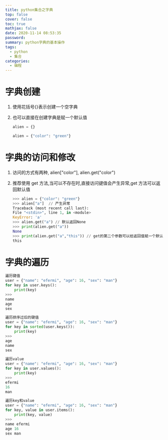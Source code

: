 ```yaml
---
title: python集合之字典
top: false
cover: false
toc: true
mathjax: false
date: 2020-11-14 08:53:35
password:
summary: python字典的基本操作
tags:
  - python
  - 集合
categories:
  - 编程
---
```


# 字典创建

1. 使用花括号{}表示创建一个空字典

2. 也可以直接在创建字典是赋一个默认值

   ```python
   alien = {}

   alien = {"color": "green"}
   ```

# 字典的访问和修改

1. 访问的方式有两种, alien["color"], alien.get("color")

2. 推荐使用 get 方法,当可以不存在时,直接访问键值会产生异常,get 方法可以返回默认值

   ```python
   >>> alien = {"color": "green"}
   >>> alien["a"]  // 产生异常
   Traceback (most recent call last):
   File "<stdin>", line 1, in <module>
   KeyError: 'a'
   >>> alien.get("a") // 默认返回None
   >>> print(alien.get("a"))
   None
   >>> print(alien.get("a","this")) // get的第二个参数可以给返回值赋一个默认值
   this
   ```

# 字典的遍历

```python
遍历键值
user = {"name": "efermi", "age": 16, "sex": "man"}
for key in user.keys():
    print(key)
>>>
name
age
sex

遍历排序过后的键值
user = {"name": "efermi", "age": 16, "sex": "man"}
for key in sorted(user.keys()):
    print(key)
>>>
age
name
sex

遍历value
user = {"name": "efermi", "age": 16, "sex": "man"}
for key in user.values():
    print(key)
>>>
efermi
16
man

遍历key和value
user = {"name": "efermi", "age": 16, "sex": "man"}
for key, value in user.items():
    print(key, value)
>>>
name efermi
age 16
sex man
```
